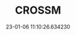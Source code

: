 ---
date: 23-01-06 11:10:26.634230
excerpt: CROSSMEDIA BELGIQUE
header:
  teaser: https://via.placeholder.com/200x200.png
order: 18
sidebar:
- image: https://via.placeholder.com/350x250.png
  image_alt: logo
  text: TBC
  title: Role
title: CROSSM
---